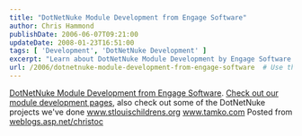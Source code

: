 ```yaml
---
title: "DotNetNuke Module Development from Engage Software"
author: Chris Hammond
publishDate: 2006-06-07T09:21:00
updateDate: 2008-01-23T16:51:00
tags: [ 'Development', 'DotNetNuke Development' ]
excerpt: "Learn about DotNetNuke Module Development by Engage Software. Explore our projects at stlouischildrens.org and tamko.com. #DotNetNuke #ModuleDevelopment"
url: /2006/dotnetnuke-module-development-from-engage-software  # Use the generated URL with year
---
```

<A href="https://www.engagesoftware.net/Services/DotNetNukeDevelopment/CustomModules/tabid/312/Default.aspx">DotNetNuke Module Development from Engage Software</A>. <A href="https://www.engagesoftware.net/Services/DotNetNukeDevelopment/CustomModules/tabid/312/Default.aspx">Check out our module development pages</A>, also check out some of the DotNetNuke projects we've done <A href="https://www.stlouischildrens.org">www.stlouischildrens.org</A> <A href="https://www.tamko.com">www.tamko.com</A>  Posted from <A href="https://weblogs.asp.net/christoc/">weblogs.asp.net/christoc</a>



